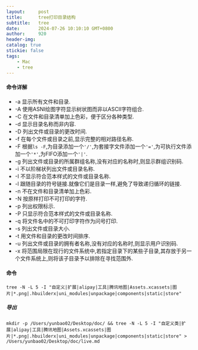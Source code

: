 ```yaml
---
layout:     post
title:      tree打印目录结构
subtitle:   tree
date:       2024-07-26 10:10:10 GMT+0800
author:     920
header-img: 
catalog: true
stickie: false
tags:
    - Mac
    - tree
---
```


#### 命令详解

- -a 显示所有文件和目录.  
- -A 使用ASNI绘图字符显示树状图而非以ASCII字符组合.  
- -C 在文件和目录清单加上色彩，便于区分各种类型.  
- -d 显示目录名称而非内容.  
- -D 列出文件或目录的更改时间.  
- -f 在每个文件或目录之前,显示完整的相对路径名称.  
- -F 根据`ls -F`,为目录添加一个`'/'`,为套接字文件添加一个`'='`,为可执行文件添加一个`'*'`,为FIFO添加一个`'|'`.  
- -g 列出文件或目录的所属群组名称,没有对应的名称时,则显示群组识别码.  
- -i 不以阶梯状列出文件或目录名称.  
- -I 不显示符合范本样式的文件或目录名称.  
- -l 跟随目录的符号链接.就像它们是目录一样,避免了导致递归循环的链接.  
- -n 不在文件和目录清单加上色彩.  
- -N 按原样打印不可打印的字符.  
- -p 列出权限标示.  
- -P 只显示符合范本样式的文件或目录名称.  
- -q 将文件名中的不可打印字符作为问号打印.  
- -s 列出文件或目录大小.  
- -t 用文件和目录的更改时间排序.  
- -u 列出文件或目录的拥有者名称,没有对应的名称时,则显示用户识别码.  
- -x 将范围局限在现行的文件系统中,若指定目录下的某些子目录,其存放于另一个文件系统上,则将该子目录予以排除在寻找范围外.  

#### 命令 
```
tree -N -L 5 -I "自定义|扩展|alipay|工具|腾讯地图|Assets.xcassets|图片|*.png|.hbuilderx|uni_modules|unpackage|components|static|store"
```

##### 导出

```
mkdir -p /Users/yunbao02/Desktop/doc/ && tree -N -L 5 -I "自定义类|扩展|alipay|工具|腾讯地图|Assets.xcassets|图片|*.png|.hbuilderx|uni_modules|unpackage|components|static|store" > /Users/yunbao02/Desktop/doc/live.md
```


